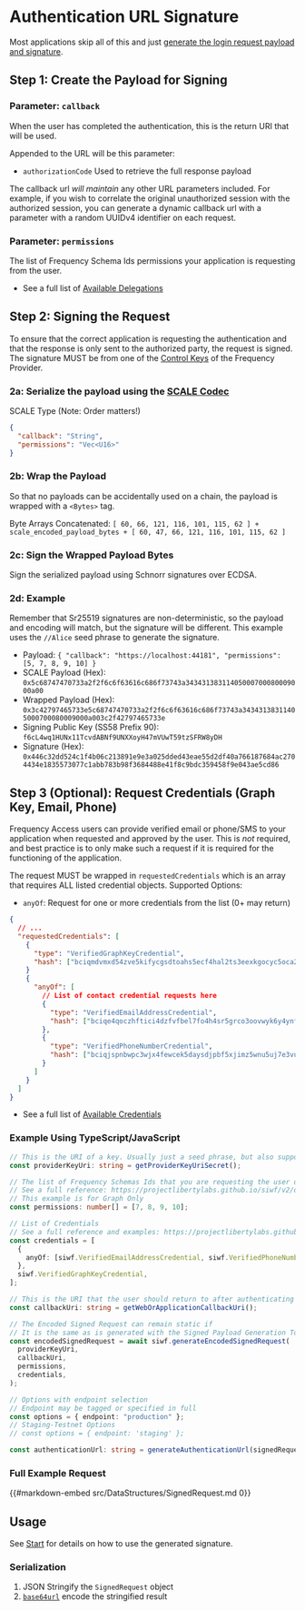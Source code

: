 # Authentication URL Signature

Most applications skip all of this and just [generate the login request payload and signature](./Generate.md).

## Step 1: Create the Payload for Signing

### Parameter: `callback`

When the user has completed the authentication, this is the return URI that will be used.

Appended to the URL will be this parameter:

- `authorizationCode` Used to retrieve the full response payload

The callback url _will maintain_ any other URL parameters included.
For example, if you wish to correlate the original unauthorized session with the authorized session, you can generate a dynamic callback url with a parameter with a random UUIDv4 identifier on each request.

### Parameter: `permissions`

The list of Frequency Schema Ids permissions your application is requesting from the user.

- See a full list of [Available Delegations](./Delegations.md)

## Step 2: Signing the Request

To ensure that the correct application is requesting the authentication and that the response is only sent to the authorized party, the request is signed.
The signature MUST be from one of the [Control Keys](https://docs.frequency.xyz/Identity/ControlKeys.html) of the Frequency Provider.

### 2a: Serialize the payload using the [SCALE Codec](https://docs.substrate.io/reference/scale-codec/)

SCALE Type (Note: Order matters!)

```json
{
  "callback": "String",
  "permissions": "Vec<U16>"
}
```

### 2b: Wrap the Payload

So that no payloads can be accidentally used on a chain, the payload is wrapped with a `<Bytes>` tag.

Byte Arrays Concatenated: `[ 60, 66, 121, 116, 101, 115, 62 ] + scale_encoded_payload_bytes + [ 60, 47, 66, 121, 116, 101, 115, 62 ]`

### 2c: Sign the Wrapped Payload Bytes

Sign the serialized payload using Schnorr signatures over ECDSA.

### 2d: Example

Remember that Sr25519 signatures are non-deterministic, so the payload and encoding will match, but the signature will be different.
This example uses the `//Alice` seed phrase to generate the signature.

- Payload: `{ "callback": "https://localhost:44181", "permissions": [5, 7, 8, 9, 10] }`
- SCALE Payload (Hex): `0x5c68747470733a2f2f6c6f63616c686f73743a34343138311405000700080009000a00`
- Wrapped Payload (Hex): `0x3c42797465733e5c68747470733a2f2f6c6f63616c686f73743a34343138311405000700080009000a003c2f42797465733e`
- Signing Public Key (SS58 Prefix 90): `f6cL4wq1HUNx11TcvdABNf9UNXXoyH47mVUwT59tzSFRW8yDH`
- Signature (Hex): `0x446c32dd524c1f4b06c213891e9e3a025dded43eae55d2df40a766187684ac2704434e1835573077c1abb783b98f3684488e41f8c9bdc359458f9e043ae5cd86`

## Step 3 (Optional): Request Credentials (Graph Key, Email, Phone)

Frequency Access users can provide verified email or phone/SMS to your application when requested and approved by the user.
This is _not_ required, and best practice is to only make such a request if it is required for the functioning of the application.

The request MUST be wrapped in `requestedCredentials` which is an array that requires ALL listed credential objects.
Supported Options:

- `anyOf`: Request for one or more credentials from the list (0+ may return)

```json
{
  // ...
  "requestedCredentials": [
    {
      "type": "VerifiedGraphKeyCredential",
      "hash": ["bciqmdvmxd54zve5kifycgsdtoahs5ecf4hal2ts3eexkgocyc5oca2y"]
    }
    {
      "anyOf": [
        // List of contact credential requests here
        {
          "type": "VerifiedEmailAddressCredential",
          "hash": ["bciqe4qoczhftici4dzfvfbel7fo4h4sr5grco3oovwyk6y4ynf44tsi"]
        },
        {
          "type": "VerifiedPhoneNumberCredential",
          "hash": ["bciqjspnbwpc3wjx4fewcek5daysdjpbf5xjimz5wnu5uj7e3vu2uwnq"]
        }
      ]
    }
  ]
}
```

- See a full list of [Available Credentials](./Credentials.md)

### Example Using TypeScript/JavaScript

```typescript
// This is the URI of a key. Usually just a seed phrase, but also supports test accounts such as `//Alice` or `//Bob`
const providerKeyUri: string = getProviderKeyUriSecret();

// The list of Frequency Schemas Ids that you are requesting the user delegate
// See a full reference: https://projectlibertylabs.github.io/siwf/v2/docs/Delegations.html
// This example is for Graph Only
const permissions: number[] = [7, 8, 9, 10];

// List of Credentials
// See a full reference and examples: https://projectlibertylabs.github.io/siwf/v2/docs/Credentials.html
const credentials = [
  {
    anyOf: [siwf.VerifiedEmailAddressCredential, siwf.VerifiedPhoneNumberCredential],
  },
  siwf.VerifiedGraphKeyCredential,
];

// This is the URI that the user should return to after authenticating with Frequency Access
const callbackUri: string = getWebOrApplicationCallbackUri();

// The Encoded Signed Request can remain static if
// It is the same as is generated with the Signed Payload Generation Tool
const encodedSignedRequest = await siwf.generateEncodedSignedRequest(
  providerKeyUri,
  callbackUri,
  permissions,
  credentials,
);

// Options with endpoint selection
// Endpoint may be tagged or specified in full
const options = { endpoint: "production" };
// Staging-Testnet Options
// const options = { endpoint: 'staging' };

const authenticationUrl: string = generateAuthenticationUrl(signedRequest, new URLSearchParams({ id: getSessionId() }));
```

### Full Example Request

{{#markdown-embed src/DataStructures/SignedRequest.md 0}}

## Usage

See [Start](./Actions/Start.md) for details on how to use the generated signature.

### Serialization

1. JSON Stringify the `SignedRequest` object
2. [`base64url`](https://datatracker.ietf.org/doc/html/rfc4648#section-5) encode the stringified result
